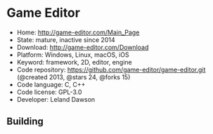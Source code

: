 # Game Editor

- Home: http://game-editor.com/Main_Page
- State: mature, inactive since 2014
- Download: http://game-editor.com/Download
- Platform: Windows, Linux, macOS, iOS
- Keyword: framework, 2D, editor, engine
- Code repository: https://github.com/game-editor/game-editor.git (@created 2013, @stars 24, @forks 15)
- Code language: C, C++
- Code license: GPL-3.0
- Developer: Leland Dawson

## Building
